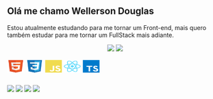## Olá me chamo Wellerson Douglas
Estou atualmente estudando para me tornar um Front-end, mais quero também estudar para me tornar um FullStack mais adiante.

<div align="center">
  <img height="140em" src="https://github-readme-stats.vercel.app/api?username=wellersondouglas&show_icons=true&theme=dark&include_all_commits=true&count_private=true"/>
  <img height="125em" src="https://github-readme-stats.vercel.app/api/top-langs/?username=wellersondouglas&layout=compact&langs_count=7&theme=dark"/>
</div>

<div style="display: inline_block"><br>
<img align="center" alt="Wellerson-HTML" height="30" width="40" src="https://raw.githubusercontent.com/devicons/devicon/master/icons/html5/html5-original.svg">
  <img align="center" alt="Wellerson-CSS" height="30" width="40" src="https://raw.githubusercontent.com/devicons/devicon/master/icons/css3/css3-original.svg">
  <img align="center" alt="Wellerson-Js" height="30" width="40" src="https://raw.githubusercontent.com/devicons/devicon/master/icons/javascript/javascript-plain.svg">
  <img align="center" alt="Wellerson-React" height="30" width="40" src="https://raw.githubusercontent.com/devicons/devicon/master/icons/react/react-original.svg">
  <img align="center" alt="Wellerson-Ts" height="30" width="40" src="https://raw.githubusercontent.com/devicons/devicon/master/icons/typescript/typescript-plain.svg">
</div>

##

<div>
 <a href="https://instagram.com/wellerson_douglas" target="_blank"><img src="https://img.shields.io/badge/-Instagram-%23E4405F?style=for-the-badge&logo=instagram&logoColor=white" target="_blank"></a>
  <a href = "mailto:wellersondouglasvr@gmail.com"><img src="https://img.shields.io/badge/-Gmail-%23333?style=for-the-badge&logo=gmail&logoColor=white" target="_blank"></a>
  <a href="https://www.linkedin.com/in/wellerson-douglas-957947213" target="_blank"><img src="https://img.shields.io/badge/-LinkedIn-%230077B5?style=for-the-badge&logo=linkedin&logoColor=white" target="_blank"></a>
  <a href="https://twitter.com/wellersondvr"><img src="https://img.shields.io/badge/Twitter-1DA1F2?style=for-the-badge&logo=twitter&logoColor=white"></a>
</div>
